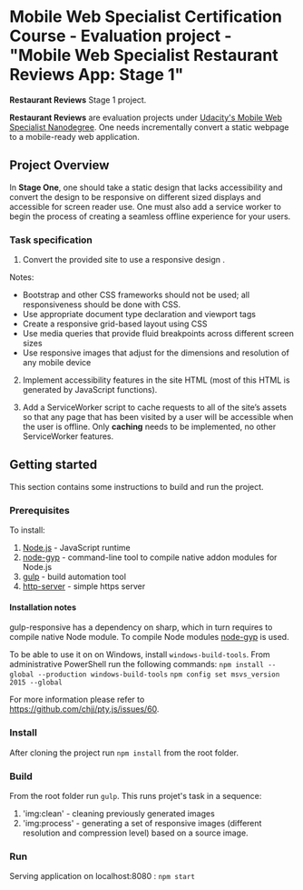 #  Mobile Web Specialist Certification Course - Evaluation project -  "Mobile Web Specialist Restaurant Reviews App: Stage 1"

**Restaurant Reviews** Stage 1 project.

**Restaurant Reviews** are evaluation projects under [Udacity's Mobile Web Specialist Nanodegree](https://www.udacity.com/course/mobile-web-specialist-nanodegree--nd024). One needs incrementally convert a static webpage to a mobile-ready web application.


## Project Overview

In **Stage One**, one should take a static design that lacks accessibility and convert the design to be responsive on different sized displays and accessible for screen reader use. One must also add a service worker to begin the process of creating a seamless offline experience for your users.

### Task specification

1. Convert the provided site to use a responsive design .

Notes:

* Bootstrap and other CSS frameworks should not be used; all responsiveness should be done with CSS.
* Use appropriate document type declaration and viewport tags
* Create a responsive grid-based layout using CSS
* Use media queries that provide fluid breakpoints across different screen sizes
* Use responsive images that adjust for the dimensions and resolution of any mobile device

2. Implement accessibility features in the site HTML (most of this HTML is generated by JavaScript functions).

3. Add a ServiceWorker script to cache requests to all of the site’s assets so that any page that has been visited by a user will be accessible when the user is offline. Only **caching** needs to be implemented, no other ServiceWorker features.

## Getting started

This section contains some instructions to build and run the project.

### Prerequisites

To install:
1. [Node.js](https://nodejs.org/en/) - JavaScript runtime
2. [node-gyp](https://www.npmjs.com/package/node-gyp) - command-line tool to compile native addon modules for Node.js
3. [gulp](https://gulpjs.com/) - build automation tool
4. [http-server](https://www.npmjs.com/package/http-server) - simple https server

#### Installation notes

gulp-responsive has a dependency on sharp, which in turn requires to compile native Node module.
To compile Node modules [node-gyp](https://www.npmjs.com/package/node-gyp) is used.

To be able to use it on on Windows, install `windows-build-tools`.
From administrative PowerShell run the following commands: 
`npm install --global --production windows-build-tools`
`npm config set msvs_version 2015 --global`

For more information please refer to https://github.com/chjj/pty.js/issues/60.

### Install

After cloning the project run `npm install` from the root folder.

### Build

From the root folder run `gulp`. This runs projet's task in a sequence:

1. 'img:clean' - cleaning previously generated images
2. 'img:process' - generating a set of responsive images (different resolution and compression level) based on a source image.

### Run

Serving application on localhost:8080 :
`npm start`


